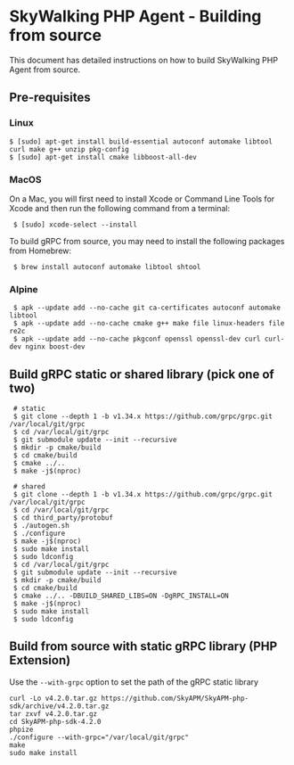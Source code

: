 # SkyWalking PHP Agent - Building from source

This document has detailed instructions on how to build SkyWalking PHP Agent from source.

## Pre-requisites

### Linux
```shell
$ [sudo] apt-get install build-essential autoconf automake libtool curl make g++ unzip pkg-config
$ [sudo] apt-get install cmake libboost-all-dev
```

### MacOS

On a Mac, you will first need to install Xcode or Command Line Tools for Xcode and then run the following command from a terminal:

```shell
 $ [sudo] xcode-select --install
```

To build gRPC from source, you may need to install the following packages from Homebrew:

```shell
 $ brew install autoconf automake libtool shtool
```

### Alpine
```shell
 $ apk --update add --no-cache git ca-certificates autoconf automake libtool 
 $ apk --update add --no-cache cmake g++ make file linux-headers file re2c 
 $ apk --update add --no-cache pkgconf openssl openssl-dev curl curl-dev nginx boost-dev
```

## Build gRPC static or shared library (pick one of two)

```shell
 # static
 $ git clone --depth 1 -b v1.34.x https://github.com/grpc/grpc.git /var/local/git/grpc
 $ cd /var/local/git/grpc
 $ git submodule update --init --recursive
 $ mkdir -p cmake/build
 $ cd cmake/build
 $ cmake ../..
 $ make -j$(nproc)
 
 # shared
 $ git clone --depth 1 -b v1.34.x https://github.com/grpc/grpc.git /var/local/git/grpc
 $ cd /var/local/git/grpc
 $ cd third_party/protobuf
 $ ./autogen.sh
 $ ./configure
 $ make -j$(nproc)
 $ sudo make install
 $ sudo ldconfig
 $ cd /var/local/git/grpc
 $ git submodule update --init --recursive
 $ mkdir -p cmake/build
 $ cd cmake/build
 $ cmake ../.. -DBUILD_SHARED_LIBS=ON -DgRPC_INSTALL=ON
 $ make -j$(nproc)
 $ sudo make install
 $ sudo ldconfig
```

## Build from source with static gRPC library (PHP Extension)

Use the `--with-grpc` option to set the path of the gRPC static library

```shell script
curl -Lo v4.2.0.tar.gz https://github.com/SkyAPM/SkyAPM-php-sdk/archive/v4.2.0.tar.gz
tar zxvf v4.2.0.tar.gz
cd SkyAPM-php-sdk-4.2.0
phpize
./configure --with-grpc="/var/local/git/grpc"
make
sudo make install
```
